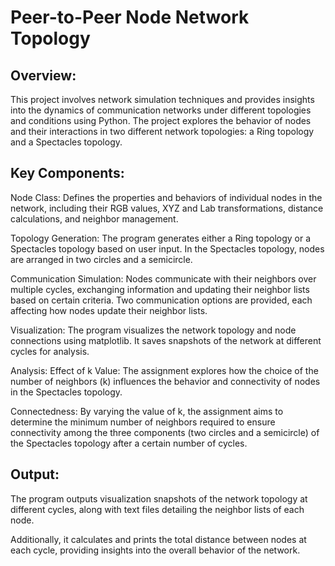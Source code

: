 # Peer-to-Peer Node Network Topology

## Overview:
This project involves network simulation techniques and provides insights into the dynamics of communication networks under different topologies and conditions using Python. The project explores the behavior of nodes and their interactions in two different network topologies: a Ring topology and a Spectacles topology.

## Key Components:

Node Class: Defines the properties and behaviors of individual nodes in the network, including their RGB values, XYZ and Lab transformations, distance calculations, and neighbor management.

Topology Generation: The program generates either a Ring topology or a Spectacles topology based on user input. In the Spectacles topology, nodes are arranged in two circles and a semicircle.

Communication Simulation: Nodes communicate with their neighbors over multiple cycles, exchanging information and updating their neighbor lists based on certain criteria. Two communication options are provided, each affecting how nodes update their neighbor lists.

Visualization: The program visualizes the network topology and node connections using matplotlib. It saves snapshots of the network at different cycles for analysis.

Analysis:
Effect of k Value: The assignment explores how the choice of the number of neighbors (k) influences the behavior and connectivity of nodes in the Spectacles topology.

Connectedness: By varying the value of k, the assignment aims to determine the minimum number of neighbors required to ensure connectivity among the three components (two circles and a semicircle) of the Spectacles topology after a certain number of cycles.

## Output:
The program outputs visualization snapshots of the network topology at different cycles, along with text files detailing the neighbor lists of each node.

Additionally, it calculates and prints the total distance between nodes at each cycle, providing insights into the overall behavior of the network.
